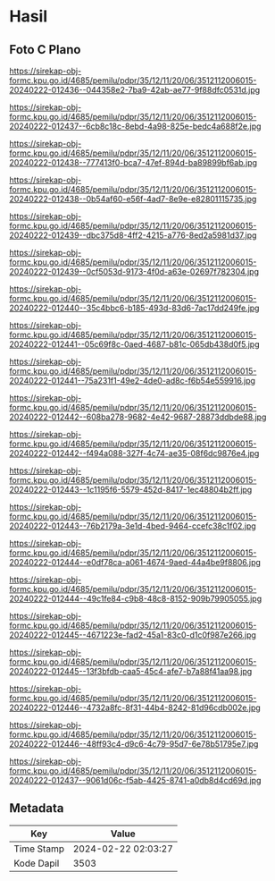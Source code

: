 # Hasil

## Foto C Plano

https://sirekap-obj-formc.kpu.go.id/4685/pemilu/pdpr/35/12/11/20/06/3512112006015-20240222-012436--044358e2-7ba9-42ab-ae77-9f88dfc0531d.jpg

https://sirekap-obj-formc.kpu.go.id/4685/pemilu/pdpr/35/12/11/20/06/3512112006015-20240222-012437--6cb8c18c-8ebd-4a98-825e-bedc4a688f2e.jpg

https://sirekap-obj-formc.kpu.go.id/4685/pemilu/pdpr/35/12/11/20/06/3512112006015-20240222-012438--777413f0-bca7-47ef-894d-ba89899bf6ab.jpg

https://sirekap-obj-formc.kpu.go.id/4685/pemilu/pdpr/35/12/11/20/06/3512112006015-20240222-012438--0b54af60-e56f-4ad7-8e9e-e82801115735.jpg

https://sirekap-obj-formc.kpu.go.id/4685/pemilu/pdpr/35/12/11/20/06/3512112006015-20240222-012439--dbc375d8-4ff2-4215-a776-8ed2a5981d37.jpg

https://sirekap-obj-formc.kpu.go.id/4685/pemilu/pdpr/35/12/11/20/06/3512112006015-20240222-012439--0cf5053d-9173-4f0d-a63e-02697f782304.jpg

https://sirekap-obj-formc.kpu.go.id/4685/pemilu/pdpr/35/12/11/20/06/3512112006015-20240222-012440--35c4bbc6-b185-493d-83d6-7ac17dd249fe.jpg

https://sirekap-obj-formc.kpu.go.id/4685/pemilu/pdpr/35/12/11/20/06/3512112006015-20240222-012441--05c69f8c-0aed-4687-b81c-065db438d0f5.jpg

https://sirekap-obj-formc.kpu.go.id/4685/pemilu/pdpr/35/12/11/20/06/3512112006015-20240222-012441--75a231f1-49e2-4de0-ad8c-f6b54e559916.jpg

https://sirekap-obj-formc.kpu.go.id/4685/pemilu/pdpr/35/12/11/20/06/3512112006015-20240222-012442--608ba278-9682-4e42-9687-28873ddbde88.jpg

https://sirekap-obj-formc.kpu.go.id/4685/pemilu/pdpr/35/12/11/20/06/3512112006015-20240222-012442--f494a088-327f-4c74-ae35-08f6dc9876e4.jpg

https://sirekap-obj-formc.kpu.go.id/4685/pemilu/pdpr/35/12/11/20/06/3512112006015-20240222-012443--1c1195f6-5579-452d-8417-1ec48804b2ff.jpg

https://sirekap-obj-formc.kpu.go.id/4685/pemilu/pdpr/35/12/11/20/06/3512112006015-20240222-012443--76b2179a-3e1d-4bed-9464-ccefc38c1f02.jpg

https://sirekap-obj-formc.kpu.go.id/4685/pemilu/pdpr/35/12/11/20/06/3512112006015-20240222-012444--e0df78ca-a061-4674-9aed-44a4be9f8806.jpg

https://sirekap-obj-formc.kpu.go.id/4685/pemilu/pdpr/35/12/11/20/06/3512112006015-20240222-012444--49c1fe84-c9b8-48c8-8152-909b79905055.jpg

https://sirekap-obj-formc.kpu.go.id/4685/pemilu/pdpr/35/12/11/20/06/3512112006015-20240222-012445--4671223e-fad2-45a1-83c0-d1c0f987e266.jpg

https://sirekap-obj-formc.kpu.go.id/4685/pemilu/pdpr/35/12/11/20/06/3512112006015-20240222-012445--13f3bfdb-caa5-45c4-afe7-b7a88f41aa98.jpg

https://sirekap-obj-formc.kpu.go.id/4685/pemilu/pdpr/35/12/11/20/06/3512112006015-20240222-012446--4732a8fc-8f31-44b4-8242-81d96cdb002e.jpg

https://sirekap-obj-formc.kpu.go.id/4685/pemilu/pdpr/35/12/11/20/06/3512112006015-20240222-012446--48ff93c4-d9c6-4c79-95d7-6e78b51795e7.jpg

https://sirekap-obj-formc.kpu.go.id/4685/pemilu/pdpr/35/12/11/20/06/3512112006015-20240222-012437--9061d06c-f5ab-4425-8741-a0db8d4cd69d.jpg


## Metadata

| Key        | Value               |
| ---------- | ------------------- |
| Time Stamp | 2024-02-22 02:03:27 |
| Kode Dapil | 3503                |



